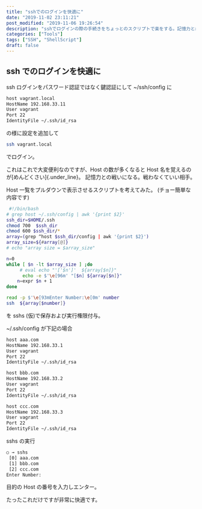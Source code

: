 ```yaml
---
title: "sshでのログインを快適に"
date: "2019-11-02 23:11:21"
post_modified: "2019-11-06 19:26:54"
description: "sshでログインの際の手続きをちょっとのスクリプトで楽をする。記憶力とは戦わない。"
categories: ["Tools"]
tags: ["SSH", "ShellScript"]
draft: false
---
```


## ssh でのログインを快適に

ssh ログインをパスワード認証ではなく鍵認証にして \~/ssh/config に

```bash
host vagrant.local
HostName 192.168.33.11
User vagrant
Port 22
IdentityFile ~/.ssh/id_rsa
```

の様に設定を追加して

```bash
ssh vagrant.local
```

でログイン。

これはこれで大変便利なのですが、Host の数が多くなると Host 名を覚えるのが[めんどくさい]{.under_line}。 記憶力との戦いになる。戦わなくていい相手。

Host 一覧をプルダウンで表示させるスクリプトを考えてみた。
(チョー簡単な内容です)

```bash
 #!/bin/bash
# grep host ~/.ssh/config | awk '{print $2}'
ssh_dir=$HOME/.ssh
chmod 700  $ssh_dir
chmod 600 $ssh_dir/*
array=(grep ^host $ssh_dir/config | awk '{print $2}')
array_size=${#array[@]}
# echo "array size = $array_size"

n=0
while [ $n -lt $array_size ] ;do
     # eval echo "'['$n']'  ${array[$n]}"
      echo -e $'\e[96m' "[$n] ${array[$n]}"
    n=expr $n + 1
done

read -p $'\e[93mEnter Number:\e[0m' number
ssh  ${array[$number]}
```

を sshs (仮)で保存および実行権限付与。

\~/.ssh/config が下記の場合

```bash
host aaa.com
HostName 192.168.33.1
User vagrant
Port 22
IdentityFile ~/.ssh/id_rsa

host bbb.com
HostName 192.168.33.2
User vagrant
Port 22
IdentityFile ~/.ssh/id_rsa

host ccc.com
HostName 192.168.33.3
User vagrant
Port 22
IdentityFile ~/.ssh/id_rsa
```

sshs の実行

```bash
○ → sshs
 [0] aaa.com
 [1] bbb.com
 [2] ccc.com
Enter Number:
```

目的の Host の番号を入力しエンター。

たったこれだけですが非常に快適です。

